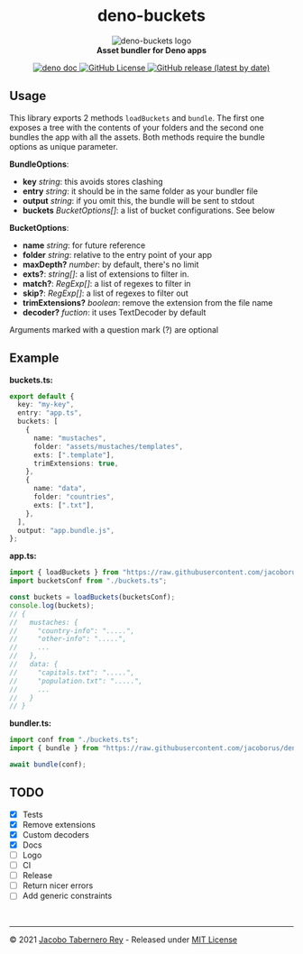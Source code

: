 <h1 align="center">deno-buckets</h1>

<p align="center">
  <img src="https://github.com/jacoborus/deno-buckets/blob/main/example/deno-buckets-logo.svg" alt="deno-buckets logo"><br>
  <b>Asset bundler for Deno apps</b><br>
</p>
<p align="center">

<a href="https://doc.deno.land/https/raw.githubusercontent.com%2Fjacoborus%2Fdeno-buckets%2Fmain%2Fmod.ts">
  <img src="https://doc.deno.land/badge.svg" alt="deno doc">
</a>

<a href="https://github.com/jacoborus/deno-buckets/blob/main/LICENSE">
  <img alt="GitHub License" src="https://img.shields.io/github/license/jacoborus/deno-buckets">
</a>

<a href="https://github.com/jacoborus/deno-buckets/releases">
  <img alt="GitHub release (latest by date)" src="https://img.shields.io/github/v/release/jacoborus/deno-buckets">
</a>
</p>

## Usage

This library exports 2 methods `loadBuckets` and `bundle`. The first one exposes
a tree with the contents of your folders and the second one bundles the app with
all the assets. Both methods require the bundle options as unique parameter.

**BundleOptions**:

- **key** _string_: this avoids stores clashing
- **entry** _string_: it should be in the same folder as your bundler file
- **output** _string_: if you omit this, the bundle will be sent to stdout
- **buckets** _BucketOptions[]_: a list of bucket configurations. See below

**BucketOptions**:

- **name** _string_: for future reference
- **folder** _string_: relative to the entry point of your app
- **maxDepth?** _number_: by default, there's no limit
- **exts?**: _string[]_: a list of extensions to filter in.
- **match?**: _RegExp[]_: a list of regexes to filter in
- **skip?**: _RegExp[]_: a list of regexes to filter out
- **trimExtensions?** _boolean_: remove the extension from the file name
- **decoder?** _fuction_: it uses TextDecoder by default

Arguments marked with a question mark (?) are optional

## Example

**buckets.ts:**

```typescript
export default {
  key: "my-key",
  entry: "app.ts",
  buckets: [
    {
      name: "mustaches",
      folder: "assets/mustaches/templates",
      exts: [".template"],
      trimExtensions: true,
    },
    {
      name: "data",
      folder: "countries",
      exts: [".txt"],
    },
  ],
  output: "app.bundle.js",
};
```

**app.ts:**

```typescript
import { loadBuckets } from "https://raw.githubusercontent.com/jacoborus/deno-buckets/main/mod.ts";
import bucketsConf from "./buckets.ts";

const buckets = loadBuckets(bucketsConf);
console.log(buckets);
// {
//   mustaches: {
//     "country-info": ".....",
//     "other-info": ".....",
//     ...
//   },
//   data: {
//     "capitals.txt": ".....",
//     "population.txt": ".....",
//     ...
//   }
// }
```

**bundler.ts:**

```typescript
import conf from "./buckets.ts";
import { bundle } from "https://raw.githubusercontent.com/jacoborus/deno-buckets/main/mod.ts";

await bundle(conf);
```

## TODO

- [x] Tests
- [x] Remove extensions
- [x] Custom decoders
- [x] Docs
- [ ] Logo
- [ ] CI
- [ ] Release
- [ ] Return nicer errors
- [ ] Add generic constraints

<br>

---

© 2021 [Jacobo Tabernero Rey](http://jacoborus.codes) - Released under
[MIT License](https://raw.github.com/jacoborus/deno-buckets/main/LICENSE)

